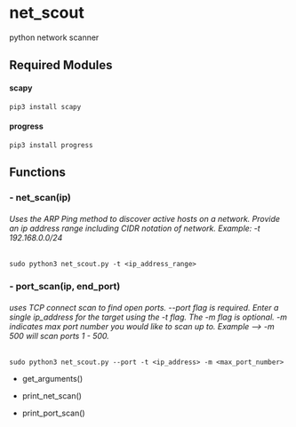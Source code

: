 # net_scout
  python network scanner
  
  ## Required Modules
  
   #### scapy
    pip3 install scapy
    
   #### progress
    pip3 install progress
    
  ## Functions
      
   ### - net_scan(ip)
   
   ###### Uses the ARP Ping method to discover active hosts on a network. Provide an ip address range including CIDR notation of network. Example: -t 192.168.0.0/24 

   ```
   sudo python3 net_scout.py -t <ip_address_range>
   ```

   ### - port_scan(ip, end_port)

   ###### uses TCP connect scan to find open ports. --port flag is required. Enter a single ip_address for the target using the -t flag. The -m flag is optional. -m indicates max port number you would like to scan up to. Example --> -m 500 will scan ports 1 - 500.
   

   ```
   sudo python3 net_scout.py --port -t <ip_address> -m <max_port_number>
   ```
   
   
      
   + get_arguments()
      
   + print_net_scan()
      
   + print_port_scan()
      
     
